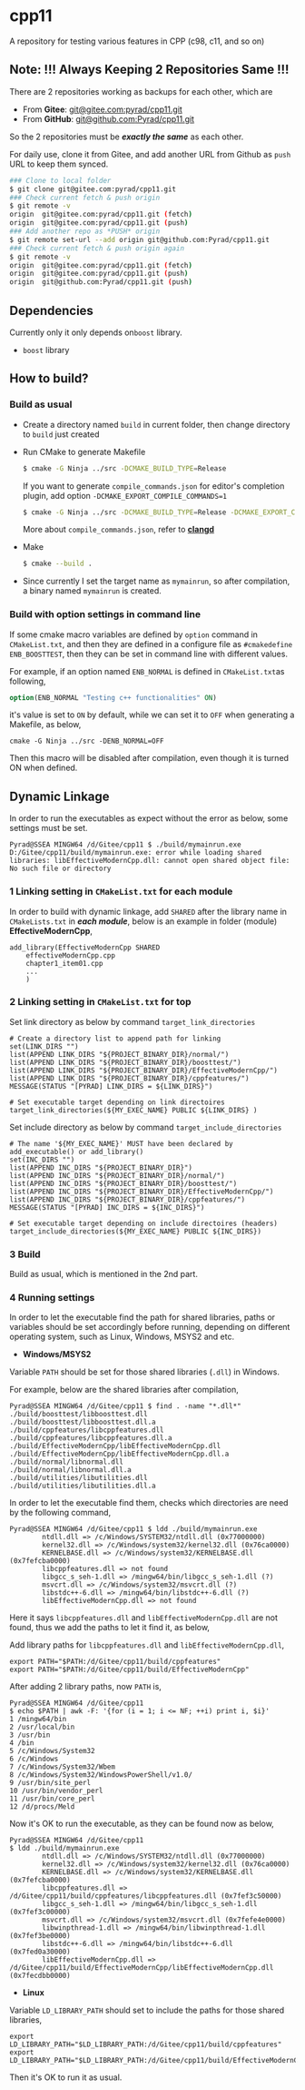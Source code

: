 # cpp11
A repository for testing various features in CPP (c98, c11, and so on)



## Note: !!! Always Keeping 2 Repositories Same !!!

There are 2 repositories working as backups for each other, which are

- From **Gitee**: [git@gitee.com:pyrad/cpp11.git]( git@gitee.com:pyrad/cpp11.git)
- From **GitHub**: [git@github.com:Pyrad/cpp11.git](git@github.com:Pyrad/cpp11.git)

So the 2 repositories must be ***exactly the same*** as each other.

For daily use, clone it from Gitee, and add another URL from Github as `push` URL to keep them synced.

```bash
### Clone to local folder
$ git clone git@gitee.com:pyrad/cpp11.git
### Check current fetch & push origin
$ git remote -v 
origin  git@gitee.com:pyrad/cpp11.git (fetch)
origin  git@gitee.com:pyrad/cpp11.git (push)
### Add another repo as *PUSH* origin
$ git remote set-url --add origin git@github.com:Pyrad/cpp11.git
### Check current fetch & push origin again
$ git remote -v
origin  git@gitee.com:pyrad/cpp11.git (fetch)
origin  git@gitee.com:pyrad/cpp11.git (push)
origin  git@github.com:Pyrad/cpp11.git (push)
```



## Dependencies

Currently only it only depends on`boost` library.

- `boost` library



## How to build?

### Build as usual

- Create a directory named `build` in current folder, then change directory to `build` just created

- Run CMake to generate Makefile

  ```bash
  $ cmake -G Ninja ../src -DCMAKE_BUILD_TYPE=Release
  ```

  

  If you want to generate `compile_commands.json` for editor's completion plugin, add option `-DCMAKE_EXPORT_COMPILE_COMMANDS=1`

  ```bash
  $ cmake -G Ninja ../src -DCMAKE_BUILD_TYPE=Release -DCMAKE_EXPORT_COMPILE_COMMANDS=1
  ```

  More about `compile_commands.json`, refer to [**clangd**](https://clangd.llvm.org/installation)

  

- Make

  ```bash
  $ cmake --build .
  ```

- Since currently I set the target name as `mymainrun`, so after compilation, a binary named `mymainrun` is created.


### Build with option settings in command line

If some cmake macro variables are defined by `option` command in `CMakeList.txt`, and then they are defined in a configure file as `#cmakedefine ENB_BOOSTTEST`, then they can be set in command line with different values.

For example, if an option named `ENB_NORMAL` is defined in `CMakeList.txt`as following,

```cmake
option(ENB_NORMAL "Testing c++ functionalities" ON)
```

it's value is set to `ON` by default, while we can set it to `OFF` when generating a Makefile, as below,

```shell
cmake -G Ninja ../src -DENB_NORMAL=OFF
```

Then this macro will be disabled after compilation, even though it is turned ON when defined.


## Dynamic Linkage

In order to run the executables as expect without the error as below, some settings must be set.

```shell
Pyrad@SSEA MINGW64 /d/Gitee/cpp11 $ ./build/mymainrun.exe
D:/Gitee/cpp11/build/mymainrun.exe: error while loading shared libraries: libEffectiveModernCpp.dll: cannot open shared object file: No such file or directory
```



### 1 Linking setting in `CMakeList.txt` for each module

In order to build with dynamic linkage, add `SHARED` after the library name in `CMakeLists.txt` in ***each module***, below is an example in folder (module) **EffectiveModernCpp**,

```shell
add_library(EffectiveModernCpp SHARED
    effectiveModernCpp.cpp
    chapter1_item01.cpp
    ...
    )
```



### 2 Linking setting in `CMakeList.txt` for top

Set link directory as below by command `target_link_directories`

```shell
# Create a directory list to append path for linking
set(LINK_DIRS "")
list(APPEND LINK_DIRS "${PROJECT_BINARY_DIR}/normal/")
list(APPEND LINK_DIRS "${PROJECT_BINARY_DIR}/boosttest/")
list(APPEND LINK_DIRS "${PROJECT_BINARY_DIR}/EffectiveModernCpp/")
list(APPEND LINK_DIRS "${PROJECT_BINARY_DIR}/cppfeatures/")
MESSAGE(STATUS "[PYRAD] LINK_DIRS = ${LINK_DIRS}")

# Set executable target depending on link directoires
target_link_directories(${MY_EXEC_NAME} PUBLIC ${LINK_DIRS} )
```

Set include directory as below by command `target_include_directories`

```shell
# The name '${MY_EXEC_NAME}' MUST have been declared by add_executable() or add_library()
set(INC_DIRS "")
list(APPEND INC_DIRS "${PROJECT_BINARY_DIR}")
list(APPEND INC_DIRS "${PROJECT_BINARY_DIR}/normal/")
list(APPEND INC_DIRS "${PROJECT_BINARY_DIR}/boosttest/")
list(APPEND INC_DIRS "${PROJECT_BINARY_DIR}/EffectiveModernCpp/")
list(APPEND INC_DIRS "${PROJECT_BINARY_DIR}/cppfeatures/")
MESSAGE(STATUS "[PYRAD] INC_DIRS = ${INC_DIRS}")

# Set executable target depending on include directoires (headers)
target_include_directories(${MY_EXEC_NAME} PUBLIC ${INC_DIRS})
```



### 3 Build

Build as usual, which is mentioned in the 2nd part.



### 4 Running settings

In order to let the executable find the path for shared libraries, paths or variables should be set accordingly before running, depending on different operating system, such as Linux, Windows, MSYS2 and etc.

- **Windows/MSYS2**

Variable `PATH` should be set for those shared libraries (`.dll`) in Windows.

For example, below are the shared libraries after compilation,

```shell
Pyrad@SSEA MINGW64 /d/Gitee/cpp11 $ find . -name "*.dll*"
./build/boosttest/libboosttest.dll
./build/boosttest/libboosttest.dll.a
./build/cppfeatures/libcppfeatures.dll
./build/cppfeatures/libcppfeatures.dll.a
./build/EffectiveModernCpp/libEffectiveModernCpp.dll
./build/EffectiveModernCpp/libEffectiveModernCpp.dll.a
./build/normal/libnormal.dll
./build/normal/libnormal.dll.a
./build/utilities/libutilities.dll
./build/utilities/libutilities.dll.a
```

In order to let the executable find them, checks which directories are need by the following command,

```shell
Pyrad@SSEA MINGW64 /d/Gitee/cpp11 $ ldd ./build/mymainrun.exe
        ntdll.dll => /c/Windows/SYSTEM32/ntdll.dll (0x77000000)
        kernel32.dll => /c/Windows/system32/kernel32.dll (0x76ca0000)
        KERNELBASE.dll => /c/Windows/system32/KERNELBASE.dll (0x7fefcba0000)
        libcppfeatures.dll => not found
        libgcc_s_seh-1.dll => /mingw64/bin/libgcc_s_seh-1.dll (?)
        msvcrt.dll => /c/Windows/system32/msvcrt.dll (?)
        libstdc++-6.dll => /mingw64/bin/libstdc++-6.dll (?)
        libEffectiveModernCpp.dll => not found
```

Here it says `libcppfeatures.dll` and `libEffectiveModernCpp.dll` are not found, thus we add the paths to let it find it, as below,

Add library paths for `libcppfeatures.dll` and `libEffectiveModernCpp.dll`,

```shell
export PATH="$PATH:/d/Gitee/cpp11/build/cppfeatures"
export PATH="$PATH:/d/Gitee/cpp11/build/EffectiveModernCpp"
```

After adding 2 library paths, now `PATH` is,

```shell
Pyrad@SSEA MINGW64 /d/Gitee/cpp11
$ echo $PATH | awk -F: '{for (i = 1; i <= NF; ++i) print i, $i}'
1 /mingw64/bin
2 /usr/local/bin
3 /usr/bin
4 /bin
5 /c/Windows/System32
6 /c/Windows
7 /c/Windows/System32/Wbem
8 /c/Windows/System32/WindowsPowerShell/v1.0/
9 /usr/bin/site_perl
10 /usr/bin/vendor_perl
11 /usr/bin/core_perl
12 /d/procs/Meld
```

Now it's OK to run the executable, as they can be found now as below,

```shell
Pyrad@SSEA MINGW64 /d/Gitee/cpp11
$ ldd ./build/mymainrun.exe
        ntdll.dll => /c/Windows/SYSTEM32/ntdll.dll (0x77000000)
        kernel32.dll => /c/Windows/system32/kernel32.dll (0x76ca0000)
        KERNELBASE.dll => /c/Windows/system32/KERNELBASE.dll (0x7fefcba0000)
        libcppfeatures.dll => /d/Gitee/cpp11/build/cppfeatures/libcppfeatures.dll (0x7fef3c50000)
        libgcc_s_seh-1.dll => /mingw64/bin/libgcc_s_seh-1.dll (0x7fef3c00000)
        msvcrt.dll => /c/Windows/system32/msvcrt.dll (0x7fefe4e0000)
        libwinpthread-1.dll => /mingw64/bin/libwinpthread-1.dll (0x7fef3be0000)
        libstdc++-6.dll => /mingw64/bin/libstdc++-6.dll (0x7fed0a30000)
        libEffectiveModernCpp.dll => /d/Gitee/cpp11/build/EffectiveModernCpp/libEffectiveModernCpp.dll (0x7fecdbb0000)
```



- **Linux**

Variable `LD_LIBRARY_PATH` should set to include the paths for those shared libraries,

```shell
export LD_LIBRARY_PATH="$LD_LIBRARY_PATH:/d/Gitee/cpp11/build/cppfeatures"
export LD_LIBRARY_PATH="$LD_LIBRARY_PATH:/d/Gitee/cpp11/build/EffectiveModernCpp"
```

Then it's OK to run it as usual.
